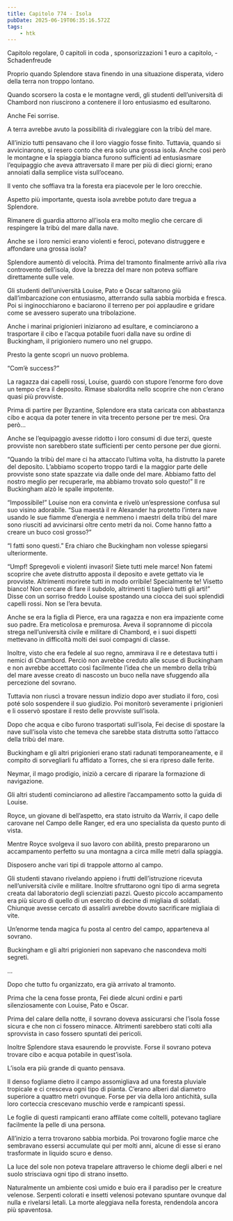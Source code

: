 ```yaml
---
title: Capitolo 774 - Isola
pubDate: 2025-06-19T06:35:16.572Z
tags:
    - htk
---
```



Capitolo regolare,
0 capitoli in coda ,
sponsorizzazioni 1 euro a capitolo,
-Schadenfreude


Proprio quando Splendore stava finendo in una situazione disperata, videro della terra non troppo lontano.


Quando scorsero la costa e le montagne verdi, gli studenti dell’università di Chambord non riuscirono a contenere il loro entusiasmo ed esultarono.


Anche Fei sorrise.


A terra avrebbe avuto la possibilità di rivaleggiare con la tribù del mare.


All’inizio tutti pensavano che il loro viaggio fosse finito. Tuttavia, quando si avvicinarono, si resero conto che era solo una grossa isola. Anche così però le montagne e la spiaggia bianca furono sufficienti ad entusiasmare l’equipaggio che aveva attraversato il mare per più di dieci giorni; erano annoiati dalla semplice vista sull’oceano.


Il vento che soffiava tra la foresta era piacevole per le loro orecchie.


Aspetto più importante, questa isola avrebbe potuto dare tregua a Splendore.


Rimanere di guardia attorno all’isola era molto meglio che cercare di respingere la tribù del mare dalla nave.


Anche se i loro nemici erano violenti e feroci, potevano distruggere e affondare una grossa isola?


Splendore aumentò di velocità. Prima del tramonto finalmente arrivò alla riva controvento dell’isola, dove la brezza del mare non poteva soffiare direttamente sulle vele.


Gli studenti dell’università Louise, Pato e Oscar saltarono giù dall’imbarcazione con entusiasmo, atterrando sulla sabbia morbida e fresca. Poi si inginocchiarono e baciarono il terreno per poi applaudire e gridare come se avessero superato una tribolazione.


Anche i marinai prigionieri iniziarono ad esultare, e cominciarono a trasportare il cibo e l’acqua potabile fuori dalla nave su ordine di Buckingham, il prigioniero numero uno nel gruppo.


Presto la gente scoprì un nuovo problema.

“Com’è success?”


La ragazza dai capelli rossi, Louise, guardò con stupore l’enorme foro dove un tempo c’era il deposito. Rimase sbalordita nello scoprire che non c’erano quasi più provviste.


Prima di partire per Byzantine, Splendore era stata caricata con abbastanza cibo e acqua da poter tenere in vita trecento persone per tre mesi. Ora però…


Anche se l’equipaggio avesse ridotto i loro consumi di due terzi, queste provviste non sarebbero state sufficienti per cento persone per due giorni.


“Quando la tribù del mare ci ha attaccato l’ultima volta, ha distrutto la parete del deposito. L’abbiamo scoperto troppo tardi e la maggior parte delle provviste sono state spazzate via dalle onde del mare. Abbiamo fatto del nostro meglio per recuperarle, ma abbiamo trovato solo questo!” Il re Buckingham alzò le spalle impotente.


“Impossibile!” Louise non era convinta e rivelò un’espressione confusa sul suo visino adorabile. “Sua maestà il re Alexander ha protetto l’intera nave usando le sue fiamme d’energia e nemmeno i maestri della tribù del mare sono riusciti ad avvicinarsi oltre cento metri da noi. Come hanno fatto a creare un buco così grosso?”

“I fatti sono questi.” Era chiaro che Buckingham non volesse spiegarsi ulteriormente.


“Umpf! Spregevoli e violenti invasori! Siete tutti mele marce! Non fatemi scoprire che avete distrutto apposta il deposito e avete gettato via le provviste. Altrimenti morirete tutti in modo orribile! Specialmente te! Visetto bianco! Non cercare di fare il subdolo, altrimenti ti taglierò tutti gli arti!” Disse con un sorriso freddo Louise spostando una ciocca dei suoi splendidi capelli rossi. Non se l’era bevuta.


Anche se era la figlia di Pierce, era una ragazza e non era impaziente come suo padre. Era meticolosa e premurosa. Aveva il soprannome di piccola strega nell’università civile e militare di Chambord, e i suoi dispetti mettevano in difficoltà molti dei suoi compagni di classe.


Inoltre, visto che era fedele al suo regno, ammirava il re e detestava tutti i nemici di Chambord. Perciò non avrebbe creduto alle scuse di Buckingham e non avrebbe accettato così facilmente l’idea che un membro della tribù del mare avesse creato di nascosto un buco nella nave sfuggendo alla percezione del sovrano.


Tuttavia non riuscì a trovare nessun indizio dopo aver studiato il foro, così poté solo sospendere il suo giudizio. Poi monitorò severamente i prigionieri e li osservò spostare il resto delle provviste sull’isola.


Dopo che acqua e cibo furono trasportati sull’isola, Fei decise di spostare la nave sull’isola visto che temeva che sarebbe stata distrutta sotto l’attacco della tribù del mare.


Buckingham e gli altri prigionieri erano stati radunati temporaneamente, e il compito di sorvegliarli fu affidato a Torres, che si era ripreso dalle ferite.


Neymar, il mago prodigio, iniziò a cercare di riparare la formazione di navigazione.


Gli altri studenti cominciarono ad allestire l’accampamento sotto la guida di Louise.

Royce, un giovane di bell’aspetto, era stato istruito da Warriv, il capo delle carovane nel Campo delle Ranger, ed era uno specialista da questo punto di vista.


Mentre Royce svolgeva il suo lavoro con abilità, presto prepararono un accampamento perfetto su una montagna a circa mille metri dalla spiaggia.


Disposero anche vari tipi di trappole attorno al campo.


Gli studenti stavano rivelando appieno i frutti dell’istruzione ricevuta nell’università civile e militare. Inoltre sfruttarono ogni tipo di arma segreta creata dal laboratorio degli scienziati pazzi. Questo piccolo accampamento era più sicuro di quello di un esercito di decine di migliaia di soldati. Chiunque avesse cercato di assalirli avrebbe dovuto sacrificare migliaia di vite.


Un’enorme tenda magica fu posta al centro del campo, apparteneva al sovrano.


Buckingham e gli altri prigionieri non sapevano che nascondeva molti segreti.


…


Dopo che tutto fu organizzato, era già arrivato al tramonto.


Prima che la cena fosse pronta, Fei diede alcuni ordini e partì silenziosamente con Louise, Pato e Oscar.


Prima del calare della notte, il sovrano doveva assicurarsi che l’isola fosse sicura e che non ci fossero minacce. Altrimenti sarebbero stati colti alla sprovvista in caso fossero spuntati dei pericoli.


Inoltre Splendore stava esaurendo le provviste. Forse il sovrano poteva trovare cibo e acqua potabile in quest’isola.


L’isola era più grande di quanto pensava.


Il denso fogliame dietro il campo assomigliava ad una foresta pluviale tropicale e ci cresceva ogni tipo di pianta. C’erano alberi dal diametro superiore a quattro metri ovunque. Forse per via della loro antichità, sulla loro corteccia crescevano muschio verde e rampicanti spessi.


Le foglie di questi rampicanti erano affilate come coltelli, potevano tagliare facilmente la pelle di una persona.


All’inizio a terra trovarono sabbia morbida. Poi trovarono foglie marce che sembravano essersi accumulate qui per molti anni, alcune di esse si erano trasformate in liquido scuro e denso.


La luce del sole non poteva trapelare attraverso le chiome degli alberi e nel suolo strisciava ogni tipo di strano insetto.


Naturalmente un ambiente così umido e buio era il paradiso per le creature velenose. Serpenti colorati e insetti velenosi potevano spuntare ovunque dal nulla e rivelarsi letali. La morte aleggiava nella foresta, rendendola ancora più spaventosa.

